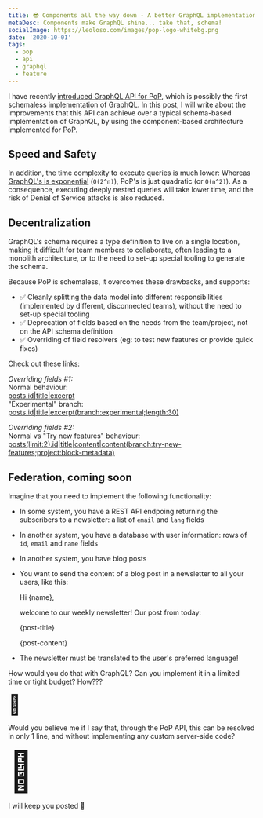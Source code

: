 ```yaml
---
title: 😎 Components all the way down - A better GraphQL implementation!
metaDesc: Components make GraphQL shine... take that, schema!
socialImage: https://leoloso.com/images/pop-logo-whitebg.png
date: '2020-10-01'
tags:
  - pop
  - api
  - graphql
  - feature
---
```


I have recently [introduced GraphQL API for PoP](/posts/intro-to-schemaless-graphql-api-for-pop/), which is possibly the first schemaless implementation of GraphQL. In this post, I will write about the improvements that this API can achieve over a typical schema-based implementation of GraphQL, by using the component-based architecture implemented for [PoP](https://github.com/leoloso/PoP).

## Speed and Safety

In addition, the time complexity to execute queries is much lower: Whereas [GraphQL's is exponential](https://blog.acolyer.org/2018/05/21/semantics-and-complexity-of-graphql/) (`O(2^n)`), PoP's is just quadratic (or `O(n^2)`). As a consequence, executing deeply nested queries will take lower time, and the risk of Denial of Service attacks is also reduced.

## Decentralization

GraphQL's schema requires a type definition to live on a single location, making it difficult for team members to collaborate, often leading to a monolith architecture, or to the need to set-up special tooling to generate the schema. 

Because PoP is schemaless, it overcomes these drawbacks, and supports:

- ✅ Cleanly splitting the data model into different responsibilities (implemented by different, disconnected teams), without the need to set-up special tooling
- ✅ Deprecation of fields based on the needs from the team/project, not on the API schema definition
- ✅ Overriding of field resolvers (eg: to test new features or provide quick fixes)

Check out these links:

_Overriding fields #1:_<br/>
Normal behaviour:<br/>
[posts.id|title|excerpt](https://nextapi.getpop.org/api/graphql/?fields=posts.id|title|excerpt)<br/>
"Experimental" branch:<br/>
[posts.id|title|excerpt(branch:experimental;length:30)](https://nextapi.getpop.org/api/graphql/?fields=posts.id|title|excerpt(branch:experimental;length:30))

_Overriding fields #2:_<br/>
Normal vs "Try new features" behaviour:<br/>
[posts(limit:2).id|title|content|content(branch:try-new-features;project:block-metadata)](https://nextapi.getpop.org/api/graphql/?fields=posts(limit:2).id|title|content|content(branch:try-new-features;project:block-metadata))

## Federation, coming soon

Imagine that you need to implement the following functionality:

- In some system, you have a REST API endpoing returning the subscribers to a newsletter: a list of `email` and `lang` fields
- In another system, you have a database with user information: rows of `id`, `email` and `name` fields
- In another system, you have blog posts
- You want to send the content of a blog post in a newsletter to all your users, like this:


    Hi {name},
    
    welcome to our weekly newsletter! Our post from today:
    
    {post-title}
    
    {post-content}

- The newsletter must be translated to the user's preferred language!

How would you do that with GraphQL? Can you implement it in a limited time or tight budget? How???

<span style="font-size: 40px;">🤔</span>

Would you believe me if I say that, through the PoP API, this can be resolved in only 1 line, and without implementing any custom server-side code?

<span style="font-size: 80px;">🤔</span>

<!--
Oh yes! Coming soon: PoP will soon feature a mechanism to resolve complex queries without server-side coding, purely based on composing operations indicated through the query.
-->

I will keep you posted 🤔

